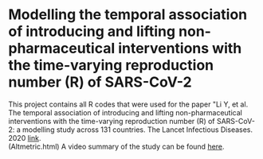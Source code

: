 # Modelling the temporal association of introducing and lifting non-pharmaceutical interventions with the time-varying reproduction number (R) of SARS-CoV-2
This project contains all R codes that were used for the paper "Li Y, et al. The temporal association of introducing and lifting non-pharmaceutical interventions with the time-varying reproduction number (R) of SARS-CoV-2: a modelling study across 131 countries. The Lancet Infectious Diseases. 2020 [link](https://doi.org/10.1016/S1473-3099(20)30785-4).  
(Altmetric.html)
A video summary of the study can be found [here](https://media.ed.ac.uk/media/1_1uhkv3uc).
